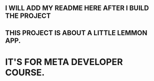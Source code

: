 ## I WILL ADD MY README HERE AFTER I BUILD THE PROJECT
## THIS PROJECT IS ABOUT A LITTLE LEMMON APP.
# IT'S FOR META DEVELOPER COURSE.
